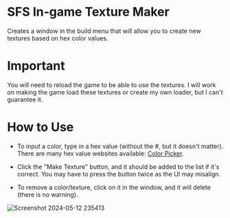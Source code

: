 # SFS In-game Texture Maker
Creates a window in the build menu that will allow you to create new textures based on hex color values.

# Important
You will need to reload the game to be able to use the textures. I will work on making the game load these textures or create my own loader, but I can't guarantee it.

# How to Use
- To input a color, type in a hex value (without the #, but it doesn't matter). There are many hex value websites available: [Color Picker](https://redketchup.io/color-picker).

- Click the "Make Texture" button, and it should be added to the list if it's correct. You may have to press the button twice as the UI may misalign.

- To remove a color/texture, click on it in the window, and it will delete (there is no warning).

![Screenshot 2024-05-12 235413](https://github.com/Cratior/SFS-In-game-Texture-maker/assets/55932656/307ae7c9-811d-4f71-a110-e4dc2bdbc494)
